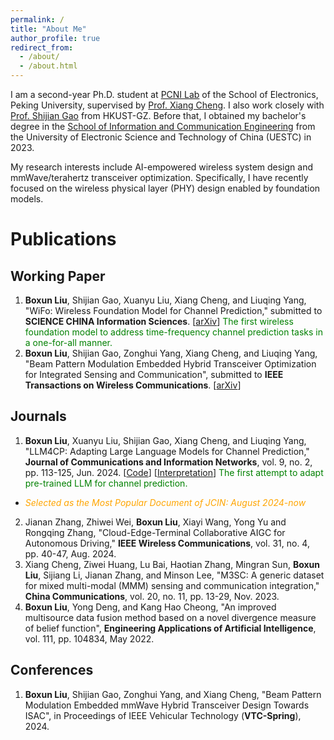 ```yaml
---
permalink: /
title: "About Me"
author_profile: true
redirect_from: 
  - /about/
  - /about.html
---
```

I am a second-year Ph.D. student at [PCNI Lab](http://pcni.pku.edu.cn/) of the School of Electronics, Peking University, supervised by [Prof. Xiang Cheng](https://ele.pku.edu.cn/info/1023/1063.htm). I also work closely with [Prof. Shijian Gao](https://sites.google.com/view/shijian-gao) from HKUST-GZ. 
Before that, I obtained my bachelor's degree in the [School of Information and Communication Engineering](https://www.sice.uestc.edu.cn/) from the University of Electronic Science and Technology of China (UESTC) in 2023.

My research interests include AI-empowered wireless system design and mmWave/terahertz transceiver optimization. Specifically, I have recently focused on the wireless physical layer (PHY) design enabled by foundation models.

# Publications
## Working Paper
1. **Boxun Liu**, Shijian Gao, Xuanyu Liu, Xiang Cheng, and Liuqing Yang, "WiFo: Wireless Foundation Model for Channel Prediction," submitted to **SCIENCE CHINA Information Sciences**. [[arXiv](https://arxiv.org/pdf/2412.08908)] <span style="color:green;">The first wireless foundation model to address time-frequency channel prediction tasks in a one-for-all manner.</span>
2. **Boxun Liu**, Shijian Gao, Zonghui Yang, Xiang Cheng, and Liuqing Yang, "Beam Pattern Modulation Embedded Hybrid Transceiver Optimization for Integrated Sensing and Communication", submitted to **IEEE Transactions on Wireless Communications**. [[arXiv](https://arxiv.org/abs/2405.09778)]

## Journals
1. **Boxun Liu**, Xuanyu Liu, Shijian Gao, Xiang Cheng, and Liuqing Yang, "LLM4CP: Adapting Large Language Models for Channel Prediction," **Journal of Communications and Information Networks**, vol. 9, no. 2, pp. 113-125, Jun. 2024. [[Code](https://github.com/liuboxun/LLM4CP)] [[Interpretation](https://mp.weixin.qq.com/s/HRigvdlC1jcfs-NFzSxMow)] <span style="color:green;">The first attempt to adapt pre-trained LLM for channel prediction.</span>
  * <span style="color:orange;">*Selected as the Most Popular Document of JCIN: August 2024-now*</span>
2. Jianan Zhang, Zhiwei Wei, **Boxun Liu**, Xiayi Wang, Yong Yu and Rongqing Zhang, "Cloud-Edge-Terminal Collaborative AIGC for Autonomous Driving," **IEEE Wireless Communications**, vol. 31, no. 4, pp. 40-47, Aug. 2024.
3. Xiang Cheng, Ziwei Huang, Lu Bai, Haotian Zhang, Mingran Sun, **Boxun Liu**, Sijiang Li, Jianan Zhang, and Minson Lee, "M3SC: A generic dataset for mixed multi-modal (MMM) sensing and communication integration," **China Communications**, vol. 20, no. 11, pp. 13-29, Nov. 2023.
4. **Boxun Liu**, Yong Deng, and Kang Hao Cheong, "An improved multisource data fusion method based on a novel divergence measure of belief function", **Engineering Applications of Artificial Intelligence**, vol. 111, pp. 104834, May 2022.
 
## Conferences
1. **Boxun Liu**, Shijian Gao, Zonghui Yang, and Xiang Cheng, "Beam Pattern Modulation Embedded mmWave Hybrid Transceiver Design Towards ISAC", in Proceedings of IEEE Vehicular Technology (**VTC-Spring**), 2024.
